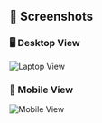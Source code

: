 ## 📸 Screenshots

### 🖥️ Desktop View
![Laptop View](./public/screenshots/laptop-screenshot.png)

### 📱 Mobile View
![Mobile View](./public/screenshots/mobile-screenshot.png)

